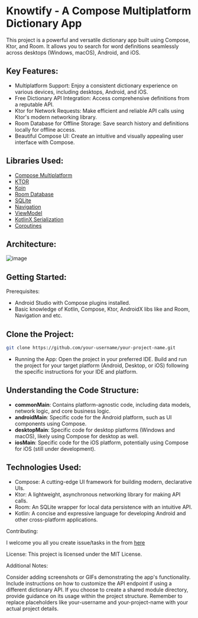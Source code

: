# Knowtify - A Compose Multiplatform Dictionary App

This project is a powerful and versatile dictionary app built using Compose, Ktor, and Room. It allows you to search for word definitions seamlessly across desktops (Windows, macOS), Android, and iOS.

## Key Features:
- Multiplatform Support: Enjoy a consistent dictionary experience on various devices, including desktops, Android, and iOS.
- Free Dictionary API Integration: Access comprehensive definitions from a reputable API.
- Ktor for Network Requests: Make efficient and reliable API calls using Ktor's modern networking library.
- Room Database for Offline Storage: Save search history and definitions locally for offline access.
- Beautiful Compose UI: Create an intuitive and visually appealing user interface with Compose.

## Libraries Used:
- [Compose Multiplatform](https://www.jetbrains.com/lp/compose-multiplatform/)
- [KTOR](https://ktor.io/)
- [Koin](https://insert-koin.io/)
- [Room Database](https://developer.android.com/kotlin/multiplatform/room)
- [SQLite](https://developer.android.com/kotlin/multiplatform/sqlite)
- [Navigation](https://www.jetbrains.com/help/kotlin-multiplatform-dev/compose-navigation-routing.html)
- [ViewModel](https://www.jetbrains.com/help/kotlin-multiplatform-dev/whats-new-compose-eap.html#lifecycle-library)
- [KotlinX Serialization](https://kotlinlang.org/docs/serialization.html)
- [Coroutines](https://discuss.kotlinlang.org/t/coroutines-with-multiplatform-projects/18006)

## Architecture:
![image](https://github.com/binayshaw7777/Knowtify/assets/62587060/119262d3-9677-42b4-b249-761fb5bac044)


## Getting Started:

Prerequisites:
- Android Studio with Compose plugins installed.
- Basic knowledge of Kotlin, Compose, Ktor, AndroidX libs like and Room, Navigation and etc.

  
## Clone the Project:
```Bash
git clone https://github.com/your-username/your-project-name.git
```

- Running the App:
Open the project in your preferred IDE.
Build and run the project for your target platform (Android, Desktop, or iOS) following the specific instructions for your IDE and platform.

## Understanding the Code Structure:
- <b>commonMain</b>: Contains platform-agnostic code, including data models, network logic, and core business logic.
- <b>androidMain</b>: Specific code for the Android platform, such as UI components using Compose.
- <b>desktopMain</b>: Specific code for desktop platforms (Windows and macOS), likely using Compose for desktop as well.
- <b>iosMain</b>: Specific code for the iOS platform, potentially using Compose for iOS (still under development).

## Technologies Used:
- Compose: A cutting-edge UI framework for building modern, declarative UIs.
- Ktor: A lightweight, asynchronous networking library for making API calls.
- Room: An SQLite wrapper for local data persistence with an intuitive API.
- Kotlin: A concise and expressive language for developing Android and other cross-platform applications.


Contributing:

I welcome you all you create issue/tasks in the from [here](https://github.com/binayshaw7777/Knowtify/issues)

License:
This project is licensed under the MIT License.

Additional Notes:

Consider adding screenshots or GIFs demonstrating the app's functionality.
Include instructions on how to customize the API endpoint if using a different dictionary API.
If you choose to create a shared module directory, provide guidance on its usage within the project structure.
Remember to replace placeholders like your-username and your-project-name with your actual project details.
